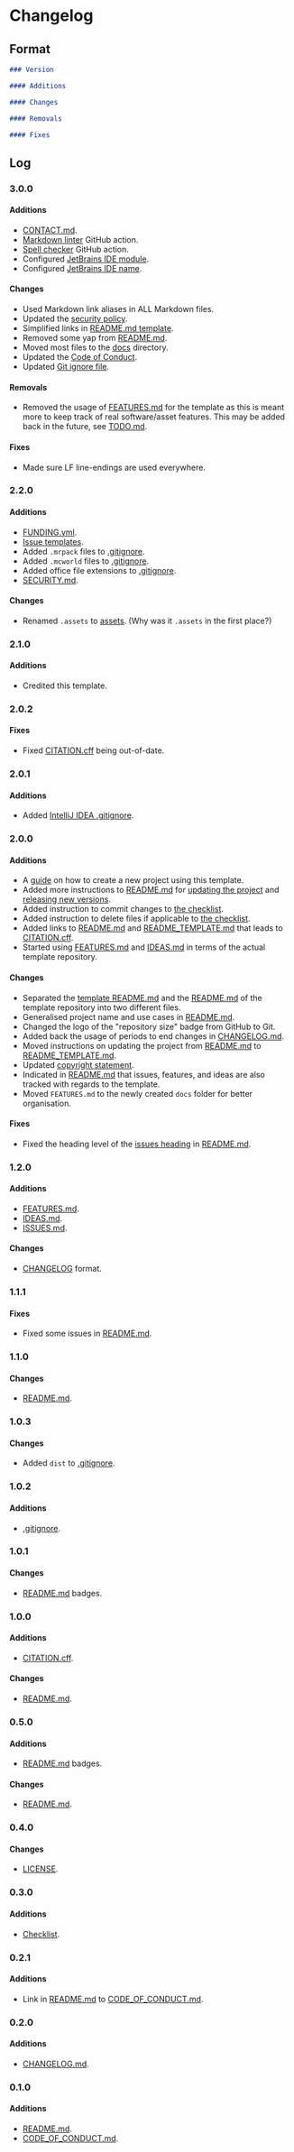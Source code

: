 # Changelog

## Format

```markdown
### Version

#### Additions

#### Changes

#### Removals

#### Fixes
```

## Log

### 3.0.0

#### Additions

- [CONTACT.md][contact].
- [Markdown linter][markdown-action] GitHub action.
- [Spell checker][spell-action] GitHub action.
- Configured [JetBrains IDE module][idea-modules].
- Configured [JetBrains IDE name][idea-name].

#### Changes

- Used Markdown link aliases in ALL Markdown files.
- Updated the [security policy][security].
- Simplified links in [README.md template][info-template].
- Removed some yap from [README.md][info].
- Moved most files to the [docs][documentation] directory.
- Updated the [Code of Conduct][conduct].
- Updated [Git ignore file][ignore].

#### Removals

- Removed the usage of [FEATURES.md][features] for the template as this is meant more to keep track of real software/asset features. This may be added back in the future, see [TODO.md][ideas].

#### Fixes

- Made sure LF line-endings are used everywhere.

### 2.2.0

#### Additions

- [FUNDING.yml][funding].
- [Issue templates][issue-templates].
- Added `.mrpack` files to [.gitignore][ignore].
- Added `.mcworld` files to [.gitignore][ignore].
- Added office file extensions to [.gitignore][ignore].
- [SECURITY.md][security].

#### Changes

- Renamed `.assets` to [assets][assets]. (Why was it `.assets` in the first place?)

### 2.1.0

#### Additions

- Credited this template.

### 2.0.2

#### Fixes

- Fixed [CITATION.cff][citation] being out-of-date.

### 2.0.1

#### Additions

- Added [IntelliJ IDEA .gitignore][idea-ignore].

### 2.0.0

#### Additions

- A [guide][guide] on how to create a new project using this template.
- Added more instructions to [README.md][info] for [updating the project][updating] and [releasing new versions][releasing-new-versions].
- Added instruction to commit changes to [the checklist][checklist].
- Added instruction to delete files if applicable to [the checklist][checklist].
- Added links to [README.md][info] and [README_TEMPLATE.md][info-template] that leads to [CITATION.cff][citation].
- Started using [FEATURES.md][features] and [IDEAS.md][ideas] in terms of the actual template repository.

#### Changes

- Separated the [template README.md][info-template] and the [README.md][info] of the template repository into two different files.
- Generalised project name and use cases in [README.md][info].
- Changed the logo of the "repository size" badge from GitHub to Git.
- Added back the usage of periods to end changes in [CHANGELOG.md][changelog].
- Moved instructions on updating the project from [README.md][info] to [README_TEMPLATE.md][info-template].
- Updated [copyright statement][license-heading].
- Indicated in [README.md][info] that issues, features, and ideas are also tracked with regards to the template.
- Moved `FEATURES.md` to the newly created `docs` folder for better organisation.

#### Fixes

- Fixed the heading level of the [issues heading][issues-heading] in [README.md][info].

### 1.2.0

#### Additions

- [FEATURES.md][features].
- [IDEAS.md][ideas].
- [ISSUES.md][issues].

#### Changes

- [CHANGELOG][changelog] format.

### 1.1.1

#### Fixes

- Fixed some issues in [README.md][info].

### 1.1.0

#### Changes

- [README.md][info].

### 1.0.3

#### Changes

- Added `dist` to [.gitignore][ignore].

### 1.0.2

#### Additions

- [.gitignore][ignore].

### 1.0.1

#### Changes

- [README.md][info] badges.

### 1.0.0

#### Additions

- [CITATION.cff][citation].

#### Changes

- [README.md][info].

### 0.5.0

#### Additions

- [README.md][info] badges.

#### Changes

- [README.md][info].

### 0.4.0

#### Changes

- [LICENSE][license].

### 0.3.0

#### Additions

- [Checklist][checklist].

### 0.2.1

#### Additions

- Link in [README.md][info] to [CODE_OF_CONDUCT.md][conduct].

### 0.2.0

#### Additions

- [CHANGELOG.md][changelog].

### 0.1.0

#### Additions

- [README.md][info].
- [CODE_OF_CONDUCT.md][conduct].

<!-- Link aliases -->

<!-- Files & folders -->

<!-- Project setup -->

<!-- Git -->

[ignore]: ../.gitignore

<!-- Documentation & assets -->

[documentation]: ../docs/

[info]: ./README.md

[contact]: ./CONTACT.md
[checklist]: ./README.md#checklist
[license-heading]: ./README.md#license
[issues-heading]: ./README.md#documentation
[guide]: ./README.md#creating-a-new-project-using-this-template

[info-template]: ../template/docs/README.md

[releasing-new-versions]: ../template/docs/README.md#releasing-new-versions
[updating]: ../template/docs/README.md#updating-this-project

[features]: ./FEATURES.md
[conduct]: ./CODE_OF_CONDUCT.md
[changelog]: ./CHANGELOG.md
[citation]: ../CITATION.cff
[security]: ./SECURITY.md
[ideas]: ./TODO.md
[issues]: ./ISSUES.md
[license]: ../LICENSE

[assets]: ../assets/

<!-- IDE files -->

<!-- JetBrains IDEs -->

[idea]: ../.idea
[idea-ignore]: ../.idea/.gitignore
[idea-name]: ../.idea/.name
[idea-modules]: ../.idea/modules.xml

<!-- GitHub -->

[issue-templates]: ../.github/ISSUE_TEMPLATE/
[funding]: ../.github/funding.yaml

<!-- Actions -->

[spell-action]: ../.github/workflows/spell.yaml
[markdown-action]: ../.github/workflows/markdown.yaml
